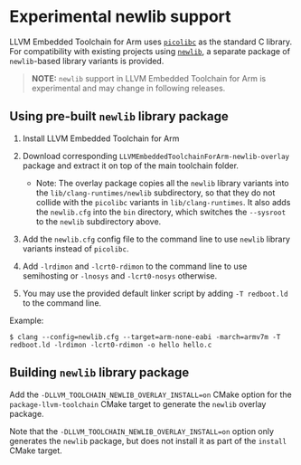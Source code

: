 # Experimental newlib support

LLVM Embedded Toolchain for Arm uses [`picolibc`](https://github.com/picolibc/picolibc)
as the standard C library. For compatibility with existing projects using
[`newlib`](https://sourceware.org/newlib/), a separate package of `newlib`-based
library variants is provided.

> **NOTE:**  `newlib` support in LLVM Embedded Toolchain for Arm is experimental
> and may change in following releases.

## Using pre-built `newlib` library package

1. Install LLVM Embedded Toolchain for Arm
1. Download corresponding `LLVMEmbeddedToolchainForArm-newlib-overlay` package
and extract it on top of the main toolchain folder.

    * Note: The overlay package copies all the `newlib` library variants into the
    `lib/clang-runtimes/newlib` subdirectory, so that they do not collide with
    the `picolibc` variants in `lib/clang-runtimes`.
    It also adds the `newlib.cfg` into the `bin` directory,
    which switches the `--sysroot` to the `newlib` subdirectory above. 

1. Add the `newlib.cfg` config file to the command line to use `newlib`
library variants instead of `picolibc`.
1. Add `-lrdimon` and `-lcrt0-rdimon` to the command line to use semihosting
or `-lnosys` and `-lcrt0-nosys` otherwise.
1. You may use the provided default linker script by adding `-T redboot.ld`
to the command line.

Example:
```
$ clang --config=newlib.cfg --target=arm-none-eabi -march=armv7m -T redboot.ld -lrdimon -lcrt0-rdimon -o hello hello.c
```

## Building `newlib` library package

Add the `-DLLVM_TOOLCHAIN_NEWLIB_OVERLAY_INSTALL=on` CMake option for the
`package-llvm-toolchain` CMake target to generate the `newlib` overlay package.

Note that the `-DLLVM_TOOLCHAIN_NEWLIB_OVERLAY_INSTALL=on` option only generates
the `newlib` package, but does not install it as part of the `install` CMake
target.